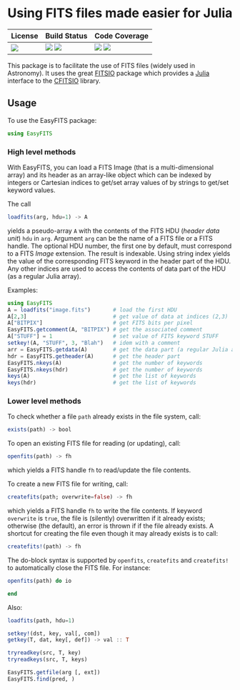 # Using FITS files made easier for Julia

| **License**                     | **Build Status**                                                | **Code Coverage**                                                   |
|:--------------------------------|:----------------------------------------------------------------|:--------------------------------------------------------------------|
| [![][license-img]][license-url] | [![][travis-img]][travis-url] [![][appveyor-img]][appveyor-url] | [![][coveralls-img]][coveralls-url] [![][codecov-img]][codecov-url] |

This package is to facilitate the use of FITS files (widely used in
Astronomy).  It uses the great [FITSIO][fitsio-url] package which provides
a [Julia][julia-url] interface to the [CFITSIO][cfitsio-url] library.


## Usage

To use the EasyFITS package:

```julia
using EasyFITS
```

### High level methods

With EasyFITS, you can load a FITS Image (that is a multi-dimensional
array) and its header as an array-like object which can be indexed by
integers or Cartesian indices to get/set array values of by strings to
get/set keyword values.

The call

```julia
loadfits(arg, hdu=1) -> A
```

yields a pseudo-array `A` with the contents of the FITS HDU (*header data
unit*) `hdu` in `arg`.  Argument `arg` can be the name of a FITS file or a FITS
handle.  The optional HDU number, the first one by default, must correspond to
a FITS *Image* extension.  The result is indexable.  Using string index yields
the value of the corresponding FITS keyword in the header part of the HDU.  Any
other indices are used to access the contents of data part of the HDU (as a
regular Julia array).

Examples:

```julia
using EasyFITS
A = loadfits("image.fits")       # load the first HDU
A[2,3]                           # get value of data at indices (2,3)
A["BITPIX"]                      # get FITS bits per pixel
EasyFITS.getcomment(A, "BITPIX") # get the associated comment
A["STUFF"] = 1                   # set value of FITS keyword STUFF
setkey!(A, "STUFF", 3, "Blah")   # idem with a comment
arr = EasyFITS.getdata(A)        # get the data part (a regular Julia array)
hdr = EasyFITS.getheader(A)      # get the header part
EasyFITS.nkeys(A)                # get the number of keywords
EasyFITS.nkeys(hdr)              # get the number of keywords
keys(A)                          # get the list of keywords
keys(hdr)                        # get the list of keywords
```


### Lower level methods

To check whether a file `path` already exists in the file system, call:

```julia
exists(path) -> bool
```

To open an existing FITS file for reading (or updating), call:

```julia
openfits(path) -> fh
```

which yields a FITS handle `fh` to read/update the file contents.

To create a new FITS file for writing, call:

```julia
createfits(path; overwrite=false) -> fh
```

which yields a FITS handle `fh` to write the file contents.  If keyword
`overwrite` is `true`, the file is (silently) overwritten if it already
exists; otherwise (the default), an error is thrown if if the file already
exists.  A shortcut for creating the file even though it may already exists is to
call:

```julia
createfits!(path) -> fh
```

The do-block syntax is supported by `openfits`, `createfits` and
`createfits!` to automatically close the FITS file.  For instance:

```julia
openfits(path) do io

end
```

Also:

```julia
loadfits(path, hdu=1)

setkey!(dst, key, val[, com])
getkey(T, dat, key[, def]) -> val :: T

tryreadkey(src, T, key)
tryreadkeys(src, T, keys)

EasyFITS.getfile(arg [, ext])
EasyFITS.find(pred, )

```



[doc-dev-img]: https://img.shields.io/badge/docs-dev-blue.svg
[doc-dev-url]: https://emmt.github.io/EasyFITS.jl/dev

[license-url]: ./LICENSE.md
[license-img]: http://img.shields.io/badge/license-MIT-brightgreen.svg?style=flat

[travis-img]: https://travis-ci.org/emmt/EasyFITS.jl.svg?branch=master
[travis-url]: https://travis-ci.org/emmt/EasyFITS.jl

[appveyor-img]: https://ci.appveyor.com/api/projects/status/github/emmt/EasyFITS.jl?branch=master
[appveyor-url]: https://ci.appveyor.com/project/emmt/EasyFITS-jl/branch/master

[coveralls-img]: https://coveralls.io/repos/emmt/EasyFITS.jl/badge.svg?branch=master&service=github
[coveralls-url]: https://coveralls.io/github/emmt/EasyFITS.jl?branch=master

[codecov-img]: http://codecov.io/github/emmt/EasyFITS.jl/coverage.svg?branch=master
[codecov-url]: http://codecov.io/github/emmt/EasyFITS.jl?branch=master

[fitsio-url]: https://github.com/JuliaAstro/FITSIO.jl
[julia-url]: http://julialang.org/
[cfitsio-url]: http://heasarc.gsfc.nasa.gov/fitsio/

